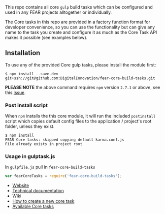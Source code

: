 This repo contains all core `gulp` build tasks which can be configured and used in any FEAR projects alltogether or individually.

The Core tasks in this repo are provided in a factory function format for developer convenience, so you can use the functionality but can give any name to the task you create and configure it as much as the Core Task API makes it possible (see examples below).

## Installation

To use any of the provided Core gulp tasks, please install the module first:

```
$ npm install --save-dev git+ssh://git@github.com:DigitalInnovation/fear-core-build-tasks.git
```

**PLEASE NOTE** the above command requires `npm` version `2.7.1` or above, see this [issue](https://github.com/npm/npm/issues/7121).

### Post install script

When `npm` installs the this core module, it will run the included `postinstall` script which copies default config files to the application / project's root folder, unless they exist.

```
$ npm install
FEAR Core tasks: skipped copying default karma.conf.js
File already exists in project root
```

### Usage in gulptask.js

In `gulpfile.js` pull in `fear-core-build-tasks`

```js
var fearCoreTasks = require('fear-core-build-tasks');
```

* [Website](http://digitalinnovation.github.io/fear-core-build-tasks)
* [Technical documentation](http://digitalinnovation.github.io/fear-core-build-tasks/docs/)
* [Wiki](https://github.com/DigitalInnovation/fear-core-build-tasks/wiki)
* [How to create a new core task](https://github.com/DigitalInnovation/fear-core-build-tasks/wiki/How-to-create-a-new-core-task)
* [Available Core tasks](https://github.com/DigitalInnovation/fear-core-build-tasks/wiki/Available-Core-tasks)
